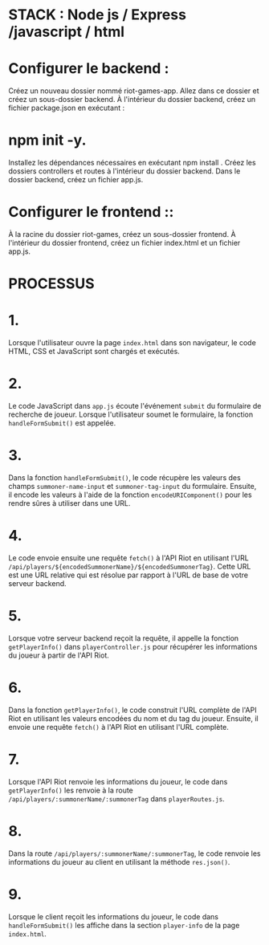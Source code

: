 # STACK : Node js / Express /javascript / html


# Configurer le backend :

Créez un nouveau dossier nommé riot-games-app.
Allez dans ce dossier et créez un sous-dossier backend.
À l'intérieur du dossier backend, créez un fichier package.json en exécutant :

# npm init -y.

Installez les dépendances nécessaires en exécutant npm install .
Créez les dossiers controllers et routes à l'intérieur du dossier backend.
Dans le dossier backend, créez un fichier app.js.



# Configurer le frontend ::

À la racine du dossier riot-games, créez un sous-dossier frontend.
À l'intérieur du dossier frontend, créez un fichier index.html et un fichier app.js.


# PROCESSUS


# 1. 
Lorsque l'utilisateur ouvre la page `index.html` dans son navigateur, le code HTML, CSS et JavaScript sont chargés et exécutés.

# 2. 
Le code JavaScript dans `app.js` écoute l'événement `submit` du formulaire de recherche de joueur. Lorsque l'utilisateur soumet le formulaire, la fonction `handleFormSubmit()` est appelée.

# 3. 
Dans la fonction `handleFormSubmit()`, le code récupère les valeurs des champs `summoner-name-input` et `summoner-tag-input` du formulaire. Ensuite, il encode les valeurs à l'aide de la fonction `encodeURIComponent()` pour les rendre sûres à utiliser dans une URL.


# 4. 
Le code envoie ensuite une requête `fetch()` à l'API Riot en utilisant l'URL `/api/players/${encodedSummonerName}/${encodedSummonerTag}`. Cette URL est une URL relative qui est résolue par rapport à l'URL de base de votre serveur backend.


# 5. 
Lorsque votre serveur backend reçoit la requête, il appelle la fonction `getPlayerInfo()` dans `playerController.js` pour récupérer les informations du joueur à partir de l'API Riot.


# 6.
Dans la fonction `getPlayerInfo()`, le code construit l'URL complète de l'API Riot en utilisant les valeurs encodées du nom et du tag du joueur. Ensuite, il envoie une requête `fetch()` à l'API Riot en utilisant l'URL complète.

# 7. 
Lorsque l'API Riot renvoie les informations du joueur, le code dans `getPlayerInfo()` les renvoie à la route `/api/players/:summonerName/:summonerTag` dans `playerRoutes.js`.


# 8.
 Dans la route `/api/players/:summonerName/:summonerTag`, le code renvoie les informations du joueur au client en utilisant la méthode `res.json()`.


# 9.
 Lorsque le client reçoit les informations du joueur, le code dans `handleFormSubmit()` les affiche dans la section `player-info` de la page `index.html`.
